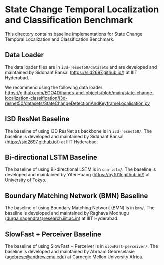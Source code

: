 # State Change Temporal Localization and Classification Benchmark

This directory contains baseline implementations for State Change Temporal Localization and Classification Benchmark.

## Data Loader

The data loader files are in `i3d-resnet50/datasets` and are developed and maintained by Siddhant Bansal (<a href="https://sid2697.github.io/">https://sid2697.github.io/</a>) at IIIT Hyderabad.

We recommend using the following data loader: https://github.com/EGO4D/hands-and-objects/blob/main/state-change-localization-classification/i3d-resnet50/datasets/StateChangeDetectionAndKeyframeLocalisation.py

## I3D ResNet Baseline
The baseline of using I3D ResNet as backbone is in `i3d-resnet50/`. The baseline is developed and maintained by Siddhant Bansal (<a href="https://sid2697.github.io/">https://sid2697.github.io/</a>) at IIIT Hyderabad.

## Bi-directional LSTM Baseline
The baseline of using Bi-directional LSTM is in `cnn-lstm/`. The baseline is developed and maintained by Yifei Huang (<a href="https://hyf015.github.io/">https://hyf015.github.io/</a>) at University of Tokyo.


## Boundary Matching Network (BMN) Baseline
The baseline of using Boundary Matching Network (BMN) is in `bmn/`. The baseline is developed and maintained by Raghava Modhugu (<a href="durga.nagendra@research.iiit.ac.in">durga.nagendra@research.iiit.ac.in</a>) at IIIT Hyderabad.


## SlowFast + Perceiver Baseline
The baseline of using SlowFast + Perceiver is in `slowFast-perceiver/`. The baseline is developed and maintained by Abrham Gebreselasie (<a href="agebrese@andrew.cmu.edu">agebrese@andrew.cmu.edu</a>) at Carnegie Mellon University Africa.


